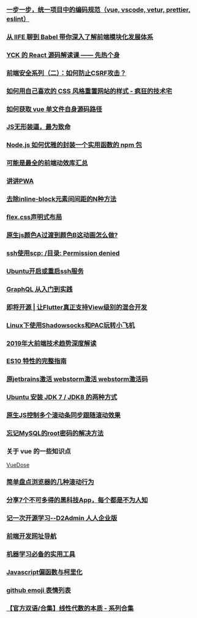 ### [一步一步，统一项目中的编码规范（vue, vscode, vetur, prettier, eslint）](https://juejin.im/post/5cbfde7c5188250a7d6ddcd1)

### [从 IIFE 聊到 Babel 带你深入了解前端模块化发展体系](https://juejin.im/post/5cb9e563f265da03712999e8?utm_medium=fe&utm_source=weixinqun)

### [YCK 的 React 源码解读课 —— 先热个身](https://juejin.im/post/5cbae9a8e51d456e2809fba3)

### [前端安全系列（二）：如何防止CSRF攻击？](https://tech.meituan.com/2018/10/11/fe-security-csrf.html)

### [如何用自己喜欢的 CSS 风格重置网站的样式 - 疯狂的技术宅](https://segmentfault.com/a/1190000018677895)

### [如何获取 vue 单文件自身源码路径](https://juejin.im/post/5ccdc6ac51882541aa5232a4)

### [JS无形装逼，最为致命](https://juejin.im/post/5cc55eb5e51d456e577f93f0)

### [Node.js 如何优雅的封装一个实用函数的 npm 包](https://juejin.im/post/5cc47f85f265da036f4e8847#heading-7)

### [可能是最全的前端动效库汇总](https://juejin.im/post/5cc089eae51d456e7d189f9d)

### [讲讲PWA](https://segmentfault.com/a/1190000012353473?utm_source=tag-newest)

### [去除inline-block元素间间距的N种方法](https://www.zhangxinxu.com/wordpress/2012/04/inline-block-space-remove-%E5%8E%BB%E9%99%A4%E9%97%B4%E8%B7%9D/)

### [flex.css声明式布局](https://www.cnblogs.com/ben-li/p/8876616.html)

### [原生js颜色A过渡到颜色B这动画怎么做?](https://segmentfault.com/q/1010000018654461)

### [ssh使用scp: /目录: Permission denied](https://blog.csdn.net/konglongaa/article/details/77481932)

### [Ubuntu开启或重启ssh服务](https://blog.csdn.net/qq_38228254/article/details/78543840)

### [GraphQL 从入门到实践](https://mp.weixin.qq.com/s/6OXLP-Vn40C8iVtk4q09aw)

### [即将开源 | 让Flutter真正支持View级别的混合开发](https://mp.weixin.qq.com/s/-vyU1JQzdGLUmLGHRImIvg)

### [Linux下使用Shadowsocks和PAC玩转小飞机](http://lckiss.com/?p=2172)

### [2019年大前端技术趋势深度解读](https://mp.weixin.qq.com/s/WWqsd-SnILUWbiKEnSArDQ)

### [ES10 特性的完整指南](https://mp.weixin.qq.com/s/yN7PbvAHUH7SQsy5t0g49A)

### [原jetbrains激活 webstorm激活 webstorm激活码](https://blog.csdn.net/u011272795/article/details/77479202)

### [Ubuntu 安装 JDK 7 / JDK8 的两种方式](https://www.linuxidc.com/Linux/2017-07/145563.htm)
### [原生JS控制多个滚动条同步跟随滚动效果](https://www.jb51.net/article/131312.htm)
### [忘记MySQL的root密码的解决方法 ](https://www.cnblogs.com/ryanzheng/p/9348723.html)
### 关于 vue 的一些知识点
[VueDose](https://vuedose.tips/tips/)
### [简单盘点浏览器的几种滚动行为](https://xiaotianxia.github.io/blog/vuepress/js/scroll_behaviors.html)
### [分享7个不可多得的黑科技App，每个都是不为人知](https://zhuanlan.zhihu.com/p/66453032)
### [记一次开源学习--D2Admin 人人企业版](https://juejin.im/post/5ce25dace51d4510be453ef9)
### [前端开发网址导航](http://nav.web-hub.cn/)
### [机器学习必备的实用工具](https://github.com/J-cabin/Awesome-ML-Tools)
### [Javascript偏函数与柯里化](https://blog.csdn.net/neweastsun/article/details/75947785)
### [github emoji 表情列表](https://www.cnblogs.com/takeurhand/p/6940135.html)
### [【官方双语/合集】线性代数的本质 - 系列合集](https://www.bilibili.com/video/av6731067)
### []()
### []()

